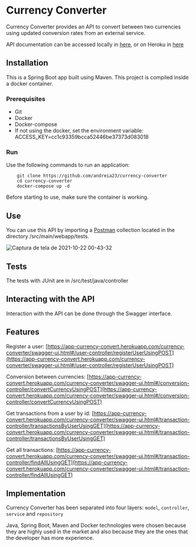 # Currency Converter

Currency Converter provides an API to convert between two currencies using updated conversion rates from an external service.

API documentation can be accessed locally in [here](http://localhost:9037/currency-converter/swagger-ui.html), 
or on Heroku in [here](https://app-currency-convert.herokuapp.com/currency-converter/swagger-ui.html)

## Installation

This is a Spring Boot app built using Maven. This project is compiled inside a docker container.

### Prerequisites

* Git
* Docker
* Docker-compose 
* If not using the docker, set the environment variable: ACCESS_KEY=cc1c93359bcca52446be37373d083018

### Run

Use the following commands to run an application:

		git clone https://github.com/andreia23/currency-converter
		cd currency-converter
		docker-compose up -d

Before starting to use, make sure the container is working.

## Use

You can use this API by importing a <a href="https://www.postman.com/">Postman</a> collection located in the directory /src/main/webapp/tests.

![Captura de tela de 2021-10-22 00-43-32](https://user-images.githubusercontent.com/44982439/138390520-e0a46260-e1ee-4c65-b6cf-76059e39654d.png)


## Tests

The tests with JUnit are in /src/test/java/controller

## Interacting with the API

Interaction with the API can be done through the Swagger interface.

## Features

Register a user: [https://app-currency-convert.herokuapp.com/currency-converter/swagger-ui.html#/user-controller/registerUserUsingPOST](https://app-currency-convert.herokuapp.com/currency-converter/swagger-ui.html#/user-controller/registerUserUsingPOST)

Conversion between currencies: [https://app-currency-convert.herokuapp.com/currency-converter/swagger-ui.html#/conversion-controller/convertCurrencyUsingPOST](https://app-currency-convert.herokuapp.com/currency-converter/swagger-ui.html#/conversion-controller/convertCurrencyUsingPOST)

Get transactions from a user by id: [https://app-currency-convert.herokuapp.com/currency-converter/swagger-ui.html#/transaction-controller/transactionsByUserUsingGET](https://app-currency-convert.herokuapp.com/currency-converter/swagger-ui.html#/transaction-controller/transactionsByUserUsingGET)

Get all transactions: [https://app-currency-convert.herokuapp.com/currency-converter/swagger-ui.html#/transaction-controller/findAllUsingGET](https://app-currency-convert.herokuapp.com/currency-converter/swagger-ui.html#/transaction-controller/findAllUsingGET)

## Implementation

Currency Converter has been separated into four layers: `model`, `controller`, `service` and `repository`

Java, Spring Boot, Maven and Docker technologies were chosen because they are highly used in the market and also because they are the ones that the developer has more experience.
